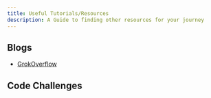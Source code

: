 ```yaml
---
title: Useful Tutorials/Resources
description: A Guide to finding other resources for your journey
---
```


## Blogs
- [GrokOverflow](https://www.grokoverflow.com)

## Code Challenges

